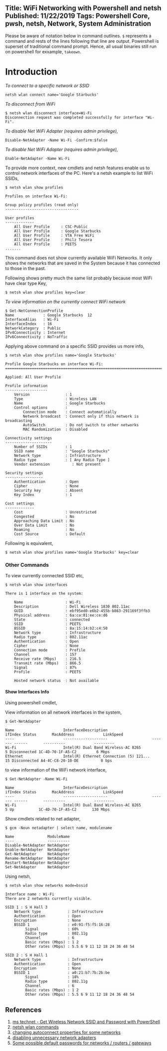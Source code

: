 Title: WiFi Networking with Powershell and netsh
Published: 11/22/2019
Tags: Powershell Core, pwsh, netsh, Network, System Administration
---
Please be aware of notation below in command outlines. `$` represents a command and rests of the lines following that line are output. Powershell is superset of traditional command prompt. Hence, all usual binaries still run on powershell for exxample, `takeown`.

# Introduction
*To connect to a specific network or SSID*

    netsh wlan connect name='Google Starbucks'

*To disconnect from WiFi*

    $ netsh wlan disconnect interface=Wi-Fi
    Disconnection request was completed successfully for interface "Wi-Fi".

*To disable Net WiFi Adapter (requires admin privilege),*

    Disable-NetAdapter -Name Wi-Fi -Confirm:$false

*To disable Net WiFi Adapter (requires admin privilege),*

    Enable-NetAdapter -Name Wi-Fi


To provide more context, new cmdlets and netsh features enable us to control network interfaces of the PC. Here's a netsh example to list WiFi SSIDs,

    $ netsh wlan show profiles

    Profiles on interface Wi-Fi:

    Group policy profiles (read only)
    ---------------------------------

    User profiles
    -------------
        All User Profile     : CSC-Public
        All User Profile     : Google Starbucks
        All User Profile     : VTA Free WiFi
        All User Profile     : Philz Tesora
        All User Profile     : PEETS
    .......

This command does not show currently available WiFi Networks. It only shows the networks that are saved in the System because it has connected to those in the past.

Following shows pretty much the same list probably because most WiFi have clear type Key,

    $ netsh wlan show profiles key=clear

*To view information on the currently connect WiFi network*

    $ Get-NetConnectionProfile
    Name             : Google Starbucks  12
    InterfaceAlias   : Wi-Fi
    InterfaceIndex   : 16
    NetworkCategory  : Public
    IPv4Connectivity : Internet
    IPv6Connectivity : NoTraffic

Applying above command on a specific SSID provides us more info,

    $ netsh wlan show profiles name='Google Starbucks'

    Profile Google Starbucks on interface Wi-Fi:
    =======================================================================

    Applied: All User Profile

    Profile information
    -------------------
        Version                : 1
        Type                   : Wireless LAN
        Name                   : Google Starbucks
        Control options        :
            Connection mode    : Connect automatically
            Network broadcast  : Connect only if this network is broadcasting
            AutoSwitch         : Do not switch to other networks
            MAC Randomization  : Disabled

    Connectivity settings
    ---------------------
        Number of SSIDs        : 1
        SSID name              : "Google Starbucks"
        Network type           : Infrastructure
        Radio type             : [ Any Radio Type ]
        Vendor extension          : Not present

    Security settings
    -----------------
        Authentication         : Open
        Cipher                 : None
        Security key           : Absent
        Key Index              : 1

    Cost settings
    -------------
        Cost                   : Unrestricted
        Congested              : No
        Approaching Data Limit : No
        Over Data Limit        : No
        Roaming                : No
        Cost Source            : Default

Following is equivalent,

    $ netsh wlan show profiles name='Google Starbucks' key=clear

### Other Commands
To view currently connected SSID etc,

    $ netsh wlan show interfaces

    There is 1 interface on the system:

        Name                   : Wi-Fi
        Description            : Dell Wireless 1830 802.11ac
        GUID                   : ebf95ed0-e6b2-455b-b863-291169f3ffb3
        Physical address       : 6a:ca:81:ee:ce:d6
        State                  : connected
        SSID                   : PEETS
        BSSID                  : 8a:15:14:b2:c4:50
        Network type           : Infrastructure
        Radio type             : 802.11ac
        Authentication         : Open
        Cipher                 : None
        Connection mode        : Profile
        Channel                : 157
        Receive rate (Mbps)    : 216.5
        Transmit rate (Mbps)   : 866.5
        Signal                 : 87%
        Profile                : PEETS

        Hosted network status  : Not available

#### Show Interfaces Info
Using powershell cmdlet,

View information on all network interfaces in the system,

    $ Get-NetAdapter

    Name                      InterfaceDescription                    ifIndex Status       MacAddress             LinkSpeed
    ----                      --------------------                    ------- ------       ----------             ---------
    Wi-Fi                     Intel(R) Dual Band Wireless-AC 8265           5 Disconnected 1C-4D-70-1F-A5-C2         6 Mbps
    Ethernet                  Intel(R) Ethernet Connection (5) I21...      15 Disconnected A4-4C-C8-20-10-DE          0 bps

to view information of the WiFi network interface,

    $ Get-NetAdapter -Name Wi-Fi

    Name                      InterfaceDescription                    ifIndex Status       MacAddress             LinkSpeed
    ----                      --------------------                    ------- ------       ----------             ---------
    Wi-Fi                     Intel(R) Dual Band Wireless-AC 8265           5 Up           1C-4D-70-1F-A5-C2       130 Mbps


Show cmdlets related to net adapter,

    $ gcm -Noun netadapter | select name, modulename

    Name               ModuleName
    ----               ----------
    Disable-NetAdapter NetAdapter
    Enable-NetAdapter  NetAdapter
    Get-NetAdapter     NetAdapter
    Rename-NetAdapter  NetAdapter
    Restart-NetAdapter NetAdapter
    Set-NetAdapter     NetAdapter

Using netsh,

    $ netsh wlan show networks mode=bssid

    Interface name : Wi-Fi
    There are 2 networks currently visible.

    SSID 1 : S H Hall 3
        Network type            : Infrastructure
        Authentication          : Open
        Encryption              : None
        BSSID 1                 : e0:91:f5:f5:16:28
             Signal             : 60%
             Radio type         : 802.11g
             Channel            : 6
             Basic rates (Mbps) : 1 2
             Other rates (Mbps) : 5.5 6 9 11 12 18 24 36 48 54

    SSID 2 : S H Hall 1
        Network type            : Infrastructure
        Authentication          : Open
        Encryption              : None
        BSSID 1                 : a0:21:b7:7b:2b:be
             Signal             : 18%
             Radio type         : 802.11g
             Channel            : 6
             Basic rates (Mbps) : 1 2
             Other rates (Mbps) : 5.5 6 9 11 12 18 24 36 48 54

## References
 1. [ms technet - Get Wireless Network SSID and Password with PowerShell](https://blogs.technet.microsoft.com/heyscriptingguy/2015/11/23/get-wireless-network-ssid-and-password-with-powershell/)
 2. [netsh wlan commands](https://marckean.com/2017/03/16/auto-connect-to-wifi-access-points/)
 3. [changing autoconnect properties for some networks](https://blogs.technet.microsoft.com/heyscriptingguy/2013/06/15/weekend-scripter-use-powershell-to-find-auto-connect-wireless-networks/)
 4. [disabling unnecessary network adapters](https://blogs.technet.microsoft.com/heyscriptingguy/2014/01/13/enabling-and-disabling-network-adapters-with-powershell/)
 5. [Some possible default passwords for networks / routers / gateways](https://www.xfinity.com/support/internet/comcast-supported-routers-gateways-adapters/)

